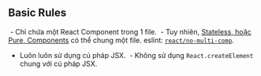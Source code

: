## Basic Rules

  - Chỉ chứa một React Component trong 1 file.
  - Tuy nhiên, [Stateless, hoặc Pure, Components](https://facebook.github.io/react/docs/reusable-components.html#stateless-functions) có thể chung một file. eslint: [`react/no-multi-comp`](https://github.com/yannickcr/eslint-plugin-react/blob/master/docs/rules/no-multi-comp.md#ignorestateless).
  - Luôn luôn sử dụng cú pháp JSX.
  - Không sử dụng `React.createElement` chung với cú pháp JSX.
